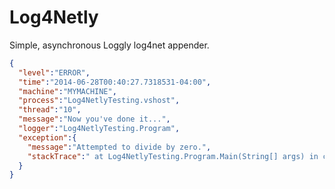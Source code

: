 Log4Netly
=========

Simple, asynchronous Loggly log4net appender.

```json
{
  "level":"ERROR",
  "time":"2014-06-28T00:40:27.7318531-04:00",
  "machine":"MYMACHINE",
  "process":"Log4NetlyTesting.vshost",
  "thread":"10",
  "message":"Now you've done it...",
  "logger":"Log4NetlyTesting.Program",
  "exception":{
    "message":"Attempted to divide by zero.",
    "stackTrace":" at Log4NetlyTesting.Program.Main(String[] args) in c:\\SomePath\\Log4Netly\\Log4NetlyTesting\\Program.cs:line 19"
  }
}
```
